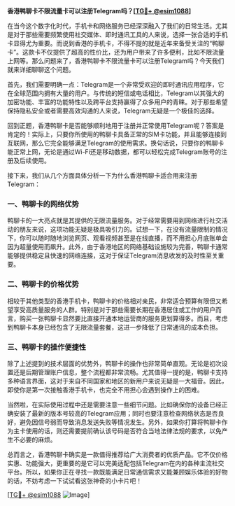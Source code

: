 **香港鸭聊卡不限流量卡可以注册Telegram吗？[[TG💪+ @esim1088](https://t.me/s/esim1088)]**

在当今这个数字化时代，手机卡和网络服务已经深深融入了我们的日常生活。尤其是对于那些需要频繁使用社交媒体、即时通讯工具的人来说，选择一张合适的手机卡显得尤为重要。而说到香港的手机卡，不得不提的就是近年来备受关注的“鸭聊卡”。这款卡不仅提供了超高的性价比，还为用户带来了许多便利，比如不限流量上网等。那么问题来了，香港鸭聊卡不限流量卡可以注册Telegram吗？今天我们就来详细聊聊这个问题。

首先，我们需要明确一点：Telegram是一个非常受欢迎的即时通讯应用程序，它在全球范围内拥有大量的用户。与传统的短信或电话相比，Telegram以其强大的加密功能、丰富的功能特性以及跨平台支持赢得了众多用户的青睐。对于那些希望保持隐私安全或者需要高效沟通的人来说，Telegram无疑是一个极佳的选择。

回到正题，香港鸭聊卡是否能够顺利地用于注册并正常使用Telegram呢？答案是肯定的！实际上，只要你所使用的鸭聊卡具备正常的SIM卡功能，并且能够连接到互联网，那么它完全能够满足Telegram的使用需求。换句话说，只要你的鸭聊卡能正常上网，无论是通过Wi-Fi还是移动数据，都可以轻松完成Telegram账号的注册及后续使用。

接下来，我们从几个方面具体分析一下为什么香港鸭聊卡适合用来注册Telegram：

### 一、鸭聊卡的网络优势

鸭聊卡的一大亮点就是其提供的无限流量服务。对于经常需要用到网络进行社交活动的朋友来说，这项功能无疑是极具吸引力的。试想一下，在没有流量限制的情况下，你可以随时随地浏览网页、观看视频甚至是在线直播，而不用担心月底账单会因为超量使用而飙升。此外，由于香港地区的网络基础设施较为完善，鸭聊卡通常能够提供稳定且快速的网络连接，这对于保证Telegram消息收发的及时性至关重要。

### 二、鸭聊卡的价格优势

相较于其他类型的香港手机卡，鸭聊卡的价格相对亲民，非常适合预算有限但又希望享受高质量服务的人群。特别是对于那些需要长期在香港居住或工作的用户而言，购买一张鸭聊卡显然要比直接开通本地运营商的服务更划算得多。而且，考虑到鸭聊卡本身已经包含了无限流量套餐，这进一步降低了日常通讯的成本负担。

### 三、鸭聊卡的操作便捷性

除了上述提到的技术层面的优势外，鸭聊卡的操作也非常简单直观。无论是初次设置还是后期管理账户信息，整个流程都非常流畅。尤其值得一提的是，鸭聊卡支持多种语言界面，这对于来自不同国家和地区的新用户来说无疑是一大福音。因此，即使你是第一次接触香港手机卡，也完全不用担心会遇到操作上的困难。

当然啦，在实际使用过程中还是需要注意一些细节问题。比如确保你的设备已经正确安装了最新的版本号较高的Telegram应用；同时也要注意检查网络状态是否良好，避免因信号弱而导致消息发送失败等情况发生。另外，如果你打算将鸭聊卡作为主卡使用的话，则还需要提前确认该号码是否符合当地法律法规的要求，以免产生不必要的麻烦。

总而言之，香港鸭聊卡确实是一款值得推荐给广大消费者的优质产品。它不仅价格实惠、功能强大，更重要的是它可以完美适配包括Telegram在内的各种主流社交平台。所以，如果你正在寻找一款既能满足日常通信需求又能兼顾娱乐体验的好物的话，不妨考虑一下试试看这张神奇的小卡片吧！

[[TG💪+ @esim1088](https://t.me/s/esim1088) ![Image](https://i.postimg.cc/4NQfJmqS/Snipaste-2025-05-13-00-14-12.png)]